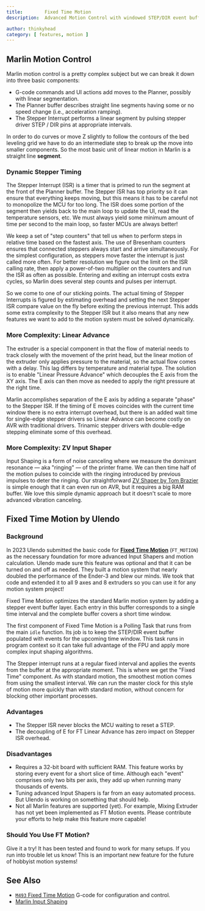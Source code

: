 ```yaml
---
title:        Fixed Time Motion
description:  Advanced Motion Control with windowed STEP/DIR event buffer

author: thinkyhead
category: [ features, motion ]
---
```


## Marlin Motion Control
Marlin motion control is a pretty complex subject but we can break it down into three basic components:
 - G-code commands and UI actions add moves to the Planner, possibly with linear segmentation.
 - The Planner buffer describes straight line segments having some or no speed change (i.e., acceleration ramping).
 - The Stepper Interrupt performs a linear segment by pulsing stepper driver STEP / DIR pins at appropriate intervals.

In order to do curves or move Z slightly to follow the contours of the bed leveling grid we have to do an intermediate step to break up the move into smaller components. So the most basic unit of linear motion in Marlin is a straight line **segment**.

### Dynamic Stepper Timing
The Stepper Interrupt (ISR) is a timer that is primed to run the segment at the front of the Planner buffer. The Stepper ISR has top priority so it can ensure that everything keeps moving, but this means it has to be careful not to monopolize the MCU for too long. The ISR does some portion of the segment then yields back to the main loop to update the UI, read the temperature sensors, etc. We must always yield some minimum amount of time per second to the main loop, so faster MCUs are always better!

We keep a set of "step counters" that tell us when to perform steps in relative time based on the fastest axis. The use of Bresenham counters ensures that connected steppers always start and arrive simultaneously. For the simplest configuration, as steppers move faster the interrupt is just called more often. For better resolution we figure out the limit on the ISR calling rate, then apply a power-of-two multiplier on the counters and run the ISR as often as possible. Entering and exiting an interrupt costs extra cycles, so Marlin does several step counts and pulses per interrupt.

So we come to one of our sticking points. The actual timing of Stepper Interrupts is figured by estimating overhead and setting the next Stepper ISR compare value on the fly before exiting the previous interrupt. This adds some extra complexity to the Stepper ISR but it also means that any new features we want to add to the motion system must be solved dynamically.

### More Complexity: Linear Advance
The extruder is a special component in that the flow of material needs to track closely with the movement of the print head, but the linear motion of the extruder only applies pressure to the material, so the actual flow comes with a delay. This lag differs by temperature and material type. The solution is to enable "Linear Pressure Advance" which decouples the E axis from the XY axis. The E axis can then move as needed to apply the right pressure at the right time.

Marlin accomplishes separation of the E axis by adding a separate "phase" to the Stepper ISR. If the timing of E moves coincides with the current time window there is no extra interrupt overhead, but there is an added wait time for single-edge stepper drivers so Linear Advance can become costly on AVR with traditional drivers. Trinamic stepper drivers with double-edge stepping eliminate some of this overhead.

### More Complexity: ZV Input Shaper
Input Shaping is a form of noise canceling where we measure the dominant resonance — aka "ringing" — of the printer frame. We can then time half of the motion pulses to coincide with the ringing introduced by previous impulses to deter the ringing. Our straightforward [ZV Shaper by Tom Brazier](http://tomblog.firstsolo.net/index.php/reflections-on-input-shaping/) is simple enough that it can even run on AVR, but it requires a big RAM buffer. We love this simple dynamic approach but it doesn't scale to more advanced vibration canceling.

## Fixed Time Motion by Ulendo

### Background
In 2023 Ulendo submitted the basic code for [**Fixed Time Motion**](/docs/gcode/M493.html) (`FT_MOTION`) as the necessary foundation for more advanced Input Shapers and motion calculation. Ulendo made sure this feature was optional and that it can be turned on and off as needed. They built a motion system that nearly doubled the performance of the Ender-3 and blew our minds. We took that code and extended it to all 9 axes and 8 extruders so you can use it for any motion system project!

Fixed Time Motion optimizes the standard Marlin motion system by adding a stepper event buffer layer. Each entry in this buffer corresponds to a single time interval and the complete buffer covers a short time window.

The first component of Fixed Time Motion is a Polling Task that runs from the main `idle` function. Its job is to keep the STEP/DIR event buffer populated with events for the upcoming time window. This task runs in program context so it can take full advantage of the FPU and apply more complex input shaping algorithms.

The Stepper interrupt runs at a regular fixed interval and applies the events from the buffer at the appropriate moment. This is where we get the "Fixed Time" component. As with standard motion, the smoothest motion comes from using the smallest interval. We can run the master clock for this style of motion more quickly than with standard motion, without concern for blocking other important processes.

### Advantages
- The Stepper ISR never blocks the MCU waiting to reset a STEP.
- The decoupling of E for FT Linear Advance has zero impact on Stepper ISR overhead.

### Disadvantages
- Requires a 32-bit board with sufficient RAM. This feature works by storing every event for a short slice of time. Although each "event" comprises only two bits per axis, they add up when running many thousands of events.
- Tuning advanced Input Shapers is far from an easy automated process. But Ulendo is working on something that should help.
- Not all Marlin features are supported (yet). For example, Mixing Extruder has not yet been implemented as FT Motion events. Please contribute your efforts to help make this feature more capable!

### Should You Use FT Motion?
Give it a try! It has been tested and found to work for many setups. If you run into trouble let us know! This is an important new feature for the future of hobbyist motion systems!

## See Also
- [`M493` Fixed Time Motion](/docs/gcode/M493.html) G-code for configuration and control.
- [Marlin Input Shaping](/docs/features/input_shaping.html)
